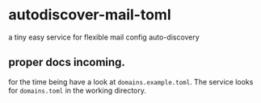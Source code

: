 # autodiscover-mail-toml
a tiny easy service for flexible mail config auto-discovery

## proper docs incoming.

for the time being have a look at `domains.example.toml`. The service looks for `domains.toml` in the working directory. 

